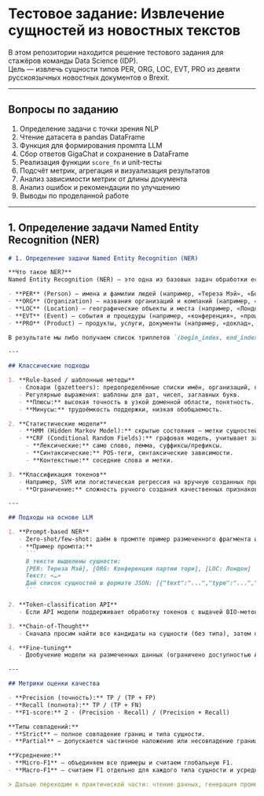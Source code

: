 # Тестовое задание: Извлечение сущностей из новостных текстов

В этом репозитории находится решение тестового задания для стажёров команды Data Science (IDP).  
Цель — извлечь сущности типов PER, ORG, LOC, EVT, PRO из девяти русскоязычных новостных документов о Brexit.

---

## Вопросы по заданию

1. Определение задачи с точки зрения NLP  
2. Чтение датасета в pandas DataFrame  
3. Функция для формирования промпта LLM  
4. Сбор ответов GigaChat и сохранение в DataFrame  
5. Реализация функции `score_fn` и unit‑тесты  
6. Подсчёт метрик, агрегация и визуализация результатов  
7. Анализ зависимости метрик от длины документа  
8. Анализ ошибок и рекомендации по улучшению  
9. Выводы по проделанной работе  

---

## 1. Определение задачи Named Entity Recognition (NER)

```markdown
# 1. Определение задачи Named Entity Recognition (NER)

**Что такое NER?**  
Named Entity Recognition (NER) — это одна из базовых задач обработки естественного языка (NLP), цель которой — найти в тексте упоминания конкретных объектов (сущностей) и определить их тип. В нашем проекте мы работаем с русскоязычными новостями про Brexit и выделяем пять категорий:

- **PER** (Person) — имена и фамилии людей (например, «Тереза Мэй», «Борис Джонсон»).  
- **ORG** (Organization) — названия организаций и компаний (например, «Конференция партии тори», «Европейская комиссия»).  
- **LOC** (Location) — географические объекты и места (например, «Лондон», «Альбион»).  
- **EVT** (Event) — события и процедуры (например, «конференция», «процедура Brexit»).  
- **PRO** (Product) — продукты, услуги, документы (например, «доклад», «соглашение»).

В результате мы либо получаем список триплетов `(begin_index, end_index, label)`, либо посл-токен+метку в формате BIO (B‑начало, I‑внутри, O‑вне сущности).

---

## Классические подходы

1. **Rule‑based / шаблонные методы**  
   - Словари (gazetteers): предопределённые списки имён, организаций, городов.  
   - Регулярные выражения: шаблоны для дат, чисел, заглавных букв.  
   - **Плюсы:** высокая точность в узкой доменной области, понятность.  
   - **Минусы:** трудоёмкость поддержки, низкая обобщаемость.

2. **Статистические модели**  
   - **HMM (Hidden Markov Model):** скрытые состояния — метки сущностей, наблюдаемые — слова/токены.  
   - **CRF (Conditional Random Fields):** графовая модель, учитывает зависимости между соседними метками и позволяет вводить богатые признаки:
     - **Лексические:** само слово, лемма, суффиксы/префиксы.  
     - **Синтаксические:** POS‑теги, синтаксические зависимости.  
     - **Контекстные:** соседние слова и метки.

3. **Классификация токенов**  
   - Например, SVM или логистическая регрессия на вручную созданных признаках (n‑граммы, позиция в предложении, заглавные буквы).  
   - **Ограничение:** сложность ручного создания качественных признаков.

---

## Подходы на основе LLM

1. **Prompt‑based NER**  
   - Zero‑shot/few‑shot: даём в промпте пример размеченного фрагмента и просим модель повторить на новом тексте.  
   - **Пример промпта:**
     ```
     В тексте выделены сущности:
     [PER: Тереза Мэй], [ORG: Конференция партии тори], [LOC: Лондон]
     Текст: «…»
     Дай список сущностей в формате JSON: [{"text":"...","type":"...","start":...,"end":...}, …]
     ```

2. **Token‑classification API**  
   - Если API модели поддерживает обработку токенов с выдачей BIO‑меток напрямую.

3. **Chain‑of‑Thought**  
   - Сначала просим найти все кандидаты на сущности (без типа), затем отдельным запросом — классифицировать каждый фрагмент.

4. **Fine‑tuning**  
   - Дообучение модели на размеченных данных (ограничено доступностью API и объёмом разметки).

---

## Метрики оценки качества

- **Precision (точность):** TP / (TP + FP)  
- **Recall (полнота):** TP / (TP + FN)  
- **F1‑score:** 2 · (Precision · Recall) / (Precision + Recall)

**Типы совпадений:**  
- **Strict** — полное совпадение границ и типа сущности.  
- **Partial** — допускается частичное наложение или несовпадение границ.

**Усреднение:**  
- **Micro‑F1** — объединяем все примеры и считаем глобальную F1.  
- **Macro‑F1** — считаем F1 отдельно для каждого типа сущности и усредняем.

> Дальше переходим к практической части: чтение данных, генерация промптов, сбор ответов и вычисление метрик.
